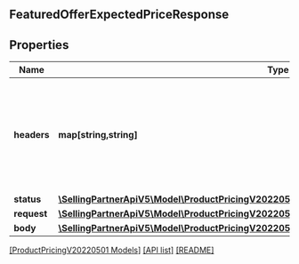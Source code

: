 ## FeaturedOfferExpectedPriceResponse

## Properties

Name | Type | Description | Notes
------------ | ------------- | ------------- | -------------
**headers** | **map[string,string]** | A mapping of additional HTTP headers to send/receive for an individual request within a batch. |
**status** | [**\SellingPartnerApiV5\Model\ProductPricingV20220501\HttpStatusLine**](HttpStatusLine.md) |  |
**request** | [**\SellingPartnerApiV5\Model\ProductPricingV20220501\FeaturedOfferExpectedPriceRequestParams**](FeaturedOfferExpectedPriceRequestParams.md) |  |
**body** | [**\SellingPartnerApiV5\Model\ProductPricingV20220501\FeaturedOfferExpectedPriceResponseBody**](FeaturedOfferExpectedPriceResponseBody.md) |  | [optional]

[[ProductPricingV20220501 Models]](../) [[API list]](../../Api) [[README]](../../../README.md)
